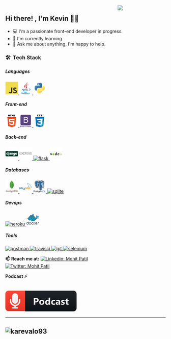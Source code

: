 <img align='right' src='https://media.giphy.com/media/ZRuKDS1t4peb6/giphy.gif' width='30%'> 
<h2> Hi there! , I'm Kevin ✌🏼</h2>

- 💻 I'm a passionate front-end developer in progress.
- 🌱 I'm currently learning
- 💬 Ask me about anything, I'm happy to help.


<h3> 🛠 &nbsp;Tech Stack</h3>

<h5>Languages</h5>
<div>
<a href="https://developer.mozilla.org/en-US/docs/Web/JavaScript" target="_blank"> <img src="https://raw.githubusercontent.com/devicons/devicon/master/icons/javascript/javascript-original.svg" alt="javascript" width="40" height="40"/> </a>
 <a href="https://www.java.com" target="_blank"> <img src="https://raw.githubusercontent.com/devicons/devicon/master/icons/java/java-original.svg" alt="java" width="40" height="40"/> </a> 
	<a href="https://www.python.org" target="_blank"> <img src="https://raw.githubusercontent.com/devicons/devicon/master/icons/python/python-original.svg" alt="python" width="40" height="40"/> </a>

<h5>Front-end</h5>
<a href="https://www.w3.org/html/" target="_blank"> <img src="https://raw.githubusercontent.com/devicons/devicon/master/icons/html5/html5-original-wordmark.svg" alt="html5" width="40" height="40"/> </a> 
<a href="https://getbootstrap.com" target="_blank"> <img src="https://raw.githubusercontent.com/devicons/devicon/master/icons/bootstrap/bootstrap-plain-wordmark.svg" alt="bootstrap" width="40" height="40"/> </a> <a href="https://www.w3schools.com/css/" target="_blank"> <img src="https://raw.githubusercontent.com/devicons/devicon/master/icons/css3/css3-original-wordmark.svg" alt="css3" width="40" height="40"/> </a> 

<h5>Back-end</h5>

<a href="https://www.djangoproject.com/" target="_blank"> <img src="https://raw.githubusercontent.com/devicons/devicon/master/icons/django/django-original.svg" alt="django" width="40" height="40"/> </a>
<a href="https://expressjs.com" target="_blank"> <img src="https://raw.githubusercontent.com/devicons/devicon/master/icons/express/express-original-wordmark.svg" alt="express" width="40" height="40"/> </a> 
<a href="https://flask.palletsprojects.com/" target="_blank"> <img src="https://www.vectorlogo.zone/logos/pocoo_flask/pocoo_flask-icon.svg" alt="flask" width="40" height="40"/> </a>
<a href="https://nodejs.org" target="_blank"> <img src="https://raw.githubusercontent.com/devicons/devicon/master/icons/nodejs/nodejs-original-wordmark.svg" alt="nodejs" width="40" height="40"/> </a>

<h5>Databases</h5>
<a href="https://www.mongodb.com/" target="_blank"> <img src="https://raw.githubusercontent.com/devicons/devicon/master/icons/mongodb/mongodb-original-wordmark.svg" alt="mongodb" width="40" height="40"/> </a>
<a href="https://www.mysql.com/" target="_blank"> <img src="https://raw.githubusercontent.com/devicons/devicon/master/icons/mysql/mysql-original-wordmark.svg" alt="mysql" width="40" height="40"/> </a> 
<a href="https://www.postgresql.org" target="_blank"> <img src="https://raw.githubusercontent.com/devicons/devicon/master/icons/postgresql/postgresql-original-wordmark.svg" alt="postgresql" width="40" height="40"/> </a>
<a href="https://www.sqlite.org/" target="_blank"> <img src="https://www.vectorlogo.zone/logos/sqlite/sqlite-icon.svg" alt="sqlite" width="40" height="40"/> </a>


<h5>Devops</h5>
<a href="https://heroku.com" target="_blank"> <img src="https://www.vectorlogo.zone/logos/heroku/heroku-icon.svg" alt="heroku" width="40" height="40"/> </a>
<a href="https://www.docker.com/" target="_blank"> <img src="https://raw.githubusercontent.com/devicons/devicon/master/icons/docker/docker-original-wordmark.svg" alt="docker" width="40" height="40"/> </a>

<h5>Tools</h5>
<a href="https://getbootstrap.com" target="_blank"><a href="https://postman.com" target="_blank"> <img src="https://www.vectorlogo.zone/logos/getpostman/getpostman-icon.svg" alt="postman" width="40" height="40"/> </a><a href="https://travis-ci.org" target="_blank"> <img src="https://www.vectorlogo.zone/logos/travis-ci/travis-ci-icon.svg" alt="travisci" width="40" height="40"/> </a><a href="https://git-scm.com/" target="_blank"> <img src="https://www.vectorlogo.zone/logos/git-scm/git-scm-icon.svg" alt="git" width="40" height="40"/> </a> <a href="https://www.selenium.dev" target="_blank"> <img src="https://raw.githubusercontent.com/detain/svg-logos/780f25886640cef088af994181646db2f6b1a3f8/svg/selenium-logo.svg" alt="selenium" width="40" height="40"/> </a>
</div>

**📫 Reach me at:**
[![Linkedin: Mohit Patil](https://img.shields.io/badge/-KevinArevalo-blue?style=flat-square&logo=Linkedin&logoColor=white&link=https://www.linkedin.com/in/kevin-arevalo-50b703181/)](https://www.linkedin.com/in/kevin-arevalo-50b703181/)      
[![Twitter: Mohit Patil](https://img.shields.io/twitter/follow/Karevalo13?style=social)](https://twitter.com/Karevalo13)

**Podcast ⚡️**
<p align="left"><br/>
 <a href="https://podcasts.google.com/feed/aHR0cHM6Ly9hbmNob3IuZm0vcy80ZThlMWQ3NC9wb2RjYXN0L3Jzcw/episode/YWNkMDI3NTQtZDJhMC00ZjQ2LThlM2QtZjQ3NmYzYzFjZjg0?sa=X&ved=0CAUQkfYCahcKEwjYjtb4tYnxAhUAAAAAHQAAAAAQGA" target="_blank"> <img src="https://raw.githubusercontent.com/8bithemant/8bithemant/master/svg/streaming/podcast.svg"> </a>
</p>




---
<h2><img align="center" src="https://github-readme-stats.vercel.app/api/top-langs?username=karevalo93&show_icons=true&locale=en&layout=compact" alt="karevalo93"/></h2>
